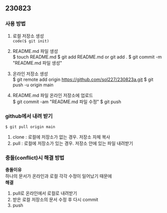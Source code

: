 ## 230823 ## 
### 사용 방법 ###
1. 로컬 저장소 생성 <br> 
`code($ git init)`

2. README.md 파일 생성 <br>
$ touch README.md
$ git add README.md or git add .
$ git commit -m "README.md 파일 생성"

3. 온라인 저장소 생성 <br>
$ git remote add origin https://github.com/sol227/230823a.git
$ git push -u origin main

4. README.md 파일 온라인 저장소에 업로드 <br>
$ git commit -am "README.md 파일 수정"
$ git push

### github에서 내려 받기 ###
`$ git pull origin main`

1. clone : 로컬에 저장소가 없는 경우. 저장소 자체 복사
2. pull : 로컬에 저장소가 있는 경우. 저장소 안에 있는 파일 내려받기

### 충돌(conflict)시 해결 방법 ###
__충돌이유__ <br>
하나의 문서가 온라인과 로컬 각각 수정이 일어났기 때문에 <br>
__해결__ <br>
1. pull로 온라인에서 로컬로 내려받기
2. 받은 로컬 저장소의 문서 수정 후 다시 commit
3. push